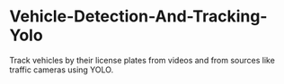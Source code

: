 # Vehicle-Detection-And-Tracking-Yolo
 Track vehicles by their license plates from videos and from sources like traffic cameras using YOLO.

